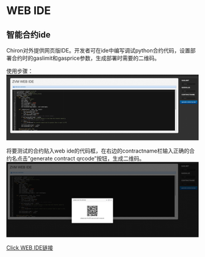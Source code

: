 # WEB IDE

## 智能合约ide
 Chiron对外提供网页版IDE。开发者可在ide中编写调试python合约代码，设置部署合约时的gaslimit和gasprice参数，生成部署时需要的二维码。
 
 使用步骤：
 ![](idecode.png)
  
将要测试的合约贴入web ide的代码框，在右边的contractname栏输入正确的合约名点击”generate contract qrcode”按钮，生成二维码。
 ![](qr_code.png)

[Click WEB IDE链接](https://webide.chiron.one/)
